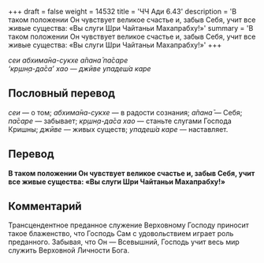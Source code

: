 +++
draft = false
weight = 14532
title = 'ЧЧ Ади 6.43'
description = 'В таком положении Он чувствует великое счастье и, забыв Себя, учит все живые существа: «Вы слуги Шри Чайтаньи Махапрабху!»'
summary = 'В таком положении Он чувствует великое счастье и, забыв Себя, учит все живые существа: «Вы слуги Шри Чайтаньи Махапрабху!»'
+++

_сеи абхима̄на-сукхе а̄пана̄ па̄саре  
‘кр̣шн̣а-да̄са’ хао — джӣве упадеш́а каре_

## Пословный перевод

_сеи_ — о том; _абхима̄на_\-_сукхе_ — в радости сознания; _а̄пана̄_ — Себя; _па̄саре_ — забывает; _кр̣шн̣а_\-_да̄са_ _хао_ — станьте слугами Господа Кришны; _джӣве_ — живых существ; _упадеш́а_ _каре_ — наставляет.

## Перевод

**В таком положении Он чувствует великое счастье и, забыв Себя, учит все живые существа: «Вы слуги Шри Чайтаньи Махапрабху!»**

## Комментарий

Трансцендентное преданное служение Верховному Господу приносит такое блаженство, что Господь Сам с удовольствием играет роль преданного. Забывая, что Он — Всевышний, Господь учит весь мир служить Верховной Личности Бога.
